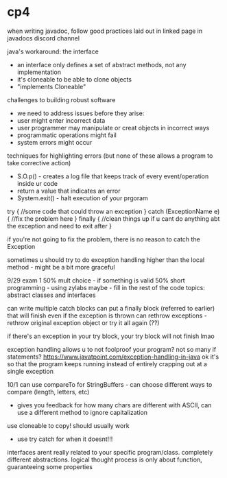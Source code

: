 # cp4

when writing javadoc, follow good practices laid out in linked page in javadocs discord channel

java's workaround: the interface
- an interface only defines a set of abstract methods, not any implementation
- it's cloneable to be able to clone objects
-   "implements Cloneable"

challenges to building robust software
- we need to address issues before they arise:
-   user might enter incorrect data
-   user programmer may manipulate or creat objects in incorrect ways
-   programmatic operations might fail
-   system errors might occur

techniques for highlighting errors (but none of these allows a program to take corrective action)
-   S.O.p() - creates a log file that keeps track of every event/operation inside ur code
-   return a value that indicates an error
-   System.exit() - halt execution of your prgoram

try {
//some code that could throw an exception
}
catch (ExceptionName e) {
//fix the problem here
}
finally {
//clean things up if u cant do anything abt the exception and need to exit after
}

if you're not going to fix the problem, there is no reason to catch the Exception

sometimes u should try to do exception handling higher than the local method - might be a bit more graceful


9/29
exam 1
50% mult choice - if something is valid
50% short programming - using zylabs maybe - fill in the rest of the code
topics: abstract classes and interfaces

can write multiple catch blocks
can put a finally block (referred to earlier) that will finish even if the exception is thrown
can rethrow exceptions - rethrow original exception object or try it all again (??)

if there's an exception in your try block, your try block will not finish lmao

exception handling allows u to not foolproof your program? not so many if statements?
https://www.javatpoint.com/exception-handling-in-java
ok it's so that the program keeps running instead of entirely crapping out at a single exception

10/1
can use compareTo for StringBuffers - can choose different ways to compare (length, letters, etc)
- gives you feedback for how many chars are different with ASCII, can use a different method to ignore capitalization

use cloneable to copy! should usually work
- use try catch for when it doesnt!!!

interfaces arent really related to your specific program/class. completely different abstractions. logical thought process is only about function, guaranteeing some properties
